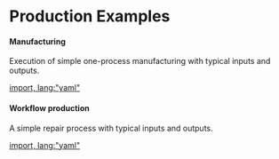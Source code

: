 # Production Examples

#### Manufacturing

Execution of simple one-process manufacturing with typical inputs and outputs.

[import, lang:"yaml"](../../examples/process-manufacturing.yaml)

#### Workflow production

A simple repair process with typical inputs and outputs.

[import, lang:"yaml"](../../examples/process-workflow.yaml)

